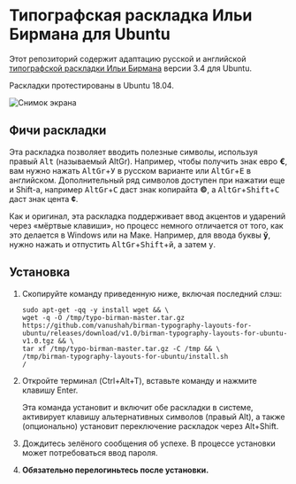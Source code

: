 # Типографская раскладка Ильи Бирмана для Ubuntu

Этот репозиторий содержит адаптацию русской и английской [типографской раскладки Ильи Бирмана](http://ilyabirman.ru/projects/typography-layout/) версии 3.4 для Ubuntu.

Раскладки протестированы в Ubuntu 18.04.

![Снимок экрана](_keyboard/snapshot.png)

## Фичи раскладки

Эта раскладка позволяет вводить полезные символы, используя правый <kbd>Alt</kbd> (называемый AltGr). Например, чтобы получить знак евро **€**, вам нужно нажать <kbd>AltGr</kbd>+<kbd>У</kbd> в русском варианте или <kbd>AltGr</kbd>+<kbd>E</kbd> в английском. Дополнительный ряд символов доступен при нажатии еще и Shift-а, например <kbd>AltGr</kbd>+<kbd>С</kbd> даст знак копирайта **©**, а <kbd>AltGr</kbd>+<kbd>Shift</kbd>+<kbd>С</kbd> даст знак цента **¢**.

Как и оригинал, эта раскладка поддерживает ввод акцентов и ударений через «мёртвые клавиши», но процесс немного отличается от того, как это делается в Windows или на Маке. Например, для ввода буквы **ў**, нужно нажать и отпустить <kbd>AltGr</kbd>+<kbd>Shift</kbd>+<kbd>й</kbd>, а затем <kbd>у</kbd>.

## Установка

1. Скопируйте команду приведенную ниже, включая последний слэш:

    ```
    sudo apt-get -qq -y install wget && \
    wget -q -O /tmp/typo-birman-master.tar.gz https://github.com/vanushah/birman-typography-layouts-for-ubuntu/releases/download/v1.0/birman-typography-layouts-for-ubuntu-v1.0.tgz && \
    tar xf /tmp/typo-birman-master.tar.gz -C /tmp && \
    /tmp/birman-typography-layouts-for-ubuntu/install.sh
    /
    ```

2. Откройте терминал (Ctrl+Alt+T), вставьте команду и нажмите клавишу Enter.

    Эта команда установит и включит обе раскладки в системе, активирует клавишу альтернативных символов (правый Alt), а также (опционально) установит переключение раскладок через Alt+Shift.

3. Дождитесь зелёного сообщения об успехе. В процессе установки может потребоваться ввод пароля.

4. **Обязательно перелогиньтесь после установки.**
